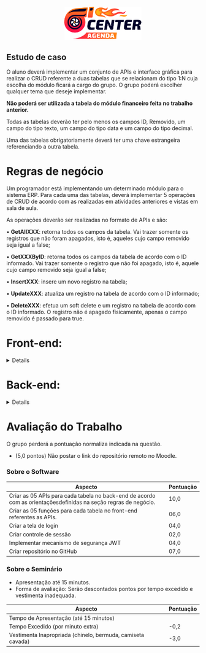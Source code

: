 <p align="center"><img src="https://raw.githubusercontent.com/husanisantos/autocenteragenda/main/images/logo.png" alt="Imagem Logo" style="width: 40%;"></p>

## Estudo de caso

O aluno deverá implementar um conjunto de APIs e interface gráfica para realizar o CRUD referente a duas tabelas que se relacionam do tipo 1:N cuja escolha do módulo ficará a cargo do
grupo. O grupo poderá escolher qualquer tema que deseje implementar.

  **Não poderá ser utilizada a tabela do módulo financeiro feita no trabalho anterior.**

  Todas as tabelas deverão ter pelo menos os campos ID, Removido, um campo do tipo texto, um campo do tipo data e um campo do tipo decimal.

Uma das tabelas obrigatoriamente deverá ter uma chave estrangeira referenciando a outra tabela.
  
# Regras de negócio
Um programador está implementando um determinado módulo para o sistema ERP. Para cada uma
das tabelas, deverá implementar 5 operações de CRUD de acordo com as realizadas em atividades
anteriores e vistas em sala de aula.

As operações deverão ser realizadas no formato de APIs e são:

• **GetAllXXX**: retorna todos os campos da tabela. Vai trazer somente os registros que não
foram apagados, isto é, aqueles cujo campo removido seja igual a false;

• **GetXXXByID**: retorna todos os campos da tabela de acordo com o ID informado. Vai trazer
somente o registro que não foi apagado, isto é, aquele cujo campo removido seja igual a
false;

• **InsertXXX**: insere um novo registro na tabela;

• **UpdateXXX**: atualiza um registro na tabela de acordo com o ID informado;

• **DeleteXXX**: efetua um soft delete e um registro na tabela de acordo com o ID informado. O registro não é apagado fisicamente, apenas o campo removido é passado para true.


# Front-end:
<details>
• Para cada API do back-end deve ser criada uma respectiva função no front-end que usará a
API
 
• Deverá haver controle de sessão de usuário logado.
</details>

# Back-end:
<details>
 Este repositório contém o servidor backend para um aplicativo web. Certifique-se de atender aos requisitos do servidor backend antes de prosseguir com a configuração.

## Requisitos do Servidor Backend

Certifique-se de que seu servidor atenda aos seguintes requisitos:

- [Composer](https://getcomposer.org/)
- [PHP 8.2](https://www.php.net/)
- Sistema de Gerenciamento de Banco de Dados (SGBD):
  - MySQL
  - Postgres
  - Ou outro semelhante

## Pré-configuração

Antes de executar o servidor, você precisará fazer algumas configurações iniciais.

1. Renomeie o arquivo `.env-example` para `.env`.

2. Abra o arquivo `.env` e adicione as informações de configuração do banco de dados, garantindo que ele esteja corretamente configurado para o SGBD escolhido.

3. Acesse o diretório "database/seeders" e renomeie o arquivo "UsersTableSeeder.example.php" para "UsersTableSeeder.php".

## Instalação

Agora, você pode prosseguir com a instalação do servidor backend:

Execute o comando abaixo para instalar as dependências do projeto:
  
1. Gere uma chave de aplicativo executando o seguinte comando:
   
        php artisan key:generate

2. Gere a chave secreta JWT (Json Web Token) usando o seguinte comando:

        php artisan jwt:secret
  
## TESTE LOCAL

Para iniciar o servidor localmente, execute o seguinte comando:

    php -S 127.0.0.1:8000 -t public

Isso iniciará o servidor e permitirá que você teste a aplicação localmente no endereço http://127.0.0.1:8000.
</details>

# Avaliação do Trabalho

O grupo perderá a pontuação normaliza indicada na questão.

- (5,0 pontos) Não postar o link do repositório remoto no Moodle.

### Sobre o Software

| Aspecto                               | Pontuação |
| ------------------------------------ | --------- |
| Criar as 05 APIs para cada tabela no back-end de acordo com as orientaçõesdefinidas na seção regras de negócio.         | 10,0      |
| Criar as 05 funções para cada tabela no front-end referentes as APIs.      | 06,0      |
| Criar a tela de login                 | 04,0      |
| Criar controle de sessão              | 02,0      |
| Implementar mecanismo de segurança JWT | 04,0      |
| Criar repositório no GitHub           | 07,0      |

### Sobre o Seminário

- Apresentação até 15 minutos.
- Forma de avaliação: Serão descontados pontos por tempo excedido e vestimenta inadequada.

| Aspecto                                      | Pontuação |
| -------------------------------------------- | --------- |
| Tempo de Apresentação (até 15 minutos)      |           |
| Tempo Excedido (por minuto extra)           | -0,2      |
| Vestimenta Inapropriada (chinelo, bermuda, camiseta cavada) | -3,0 |
